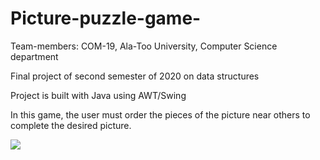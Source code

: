 # Picture-puzzle-game-
Team-members: <Kenzhebek kyzy Maral> COM-19, Ala-Too University, Computer Science department 

Final project of second semester of  2020 on data structures


Project is  built with Java using AWT/Swing

In this game, the user must order the pieces of the picture near others to complete the desired picture.


 ![](https://imgur.com/kosIV82.jpg)
